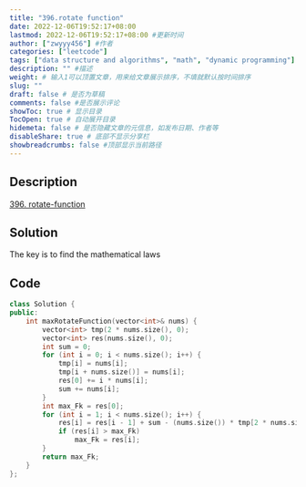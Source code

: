 ```yaml
---
title: "396.rotate function"
date: 2022-12-06T19:52:17+08:00
lastmod: 2022-12-06T19:52:17+08:00 #更新时间
author: ["zwyyy456"] #作者
categories: ["leetcode"]
tags: ["data structure and algorithms", "math", "dynamic programming"]
description: "" #描述
weight: # 输入1可以顶置文章，用来给文章展示排序，不填就默认按时间排序
slug: ""
draft: false # 是否为草稿
comments: false #是否展示评论
showToc: true # 显示目录
TocOpen: true # 自动展开目录
hidemeta: false # 是否隐藏文章的元信息，如发布日期、作者等
disableShare: true # 底部不显示分享栏
showbreadcrumbs: false #顶部显示当前路径
---
```

## Description
[396. rotate-function](https://leetcode.com/problems/rotate-function/)

## Solution
The key is to find the mathematical laws

## Code
```cpp
class Solution {
public:
    int maxRotateFunction(vector<int>& nums) {
        vector<int> tmp(2 * nums.size(), 0);
        vector<int> res(nums.size(), 0);
        int sum = 0;
        for (int i = 0; i < nums.size(); i++) {
            tmp[i] = nums[i];
            tmp[i + nums.size()] = nums[i];
            res[0] += i * nums[i]; 
            sum += nums[i];
        }
        int max_Fk = res[0];
        for (int i = 1; i < nums.size(); i++) {
            res[i] = res[i - 1] + sum - (nums.size()) * tmp[2 * nums.size() - i];
            if (res[i] > max_Fk)
                max_Fk = res[i];
        }
        return max_Fk;
    }
};
```

